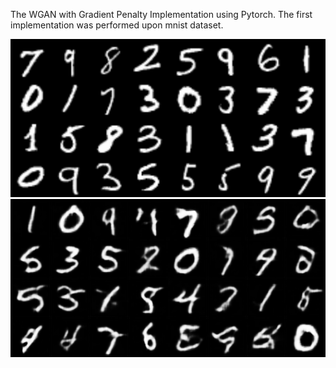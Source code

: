 The WGAN with Gradient Penalty Implementation using Pytorch. The first implementation was performed upon mnist dataset.


![Real Image](realwgan.png)
![WGAN generated image](fake_wgan.png)
